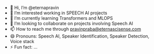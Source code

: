 - 👋 Hi, I’m @eternapravin
- 👀 I’m interested working in SPEECH AI projects
- 🌱 I’m currently learning Transformers and MLOPS
- 💞️ I’m looking to collaborate on projects involving Speech AI
- 📫 How to reach me through pravinpraba@eternascisense.com
- 😄 Pronouns: Speech AI, Speaker Identification, Speaker Detection, Voice stack
- ⚡ Fun fact: ...

<!---
eternapravin/eternapravin is a ✨ special ✨ repository because its `README.md` (this file) appears on your GitHub profile.
You can click the Preview link to take a look at your changes.
--->
